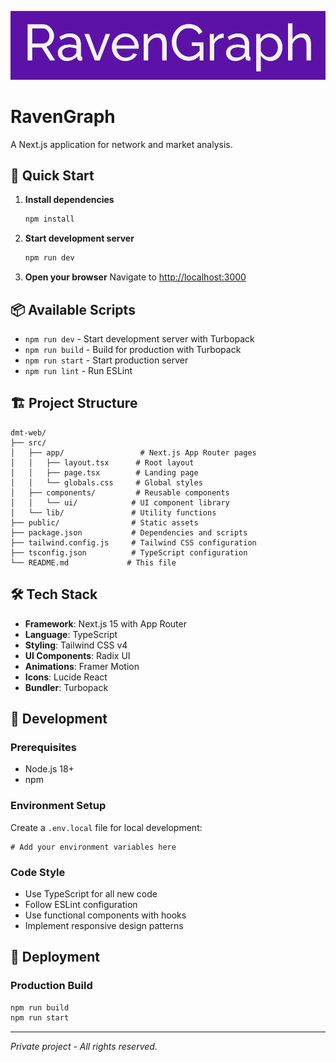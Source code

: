![Logo](public/logo_rectangle.png)

# RavenGraph

A Next.js application for network and market analysis.

## 🚀 Quick Start

1. **Install dependencies**
   ```bash
   npm install
   ```

2. **Start development server**
   ```bash
   npm run dev
   ```

3. **Open your browser**
   Navigate to [http://localhost:3000](http://localhost:3000)

## 📦 Available Scripts

- `npm run dev` - Start development server with Turbopack
- `npm run build` - Build for production with Turbopack
- `npm run start` - Start production server
- `npm run lint` - Run ESLint

## 🏗️ Project Structure

```
dmt-web/
├── src/
│   ├── app/                 # Next.js App Router pages
│   │   ├── layout.tsx      # Root layout
│   │   ├── page.tsx        # Landing page
│   │   └── globals.css     # Global styles
│   ├── components/         # Reusable components
│   │   └── ui/            # UI component library
│   └── lib/               # Utility functions
├── public/                # Static assets
├── package.json           # Dependencies and scripts
├── tailwind.config.js     # Tailwind CSS configuration
├── tsconfig.json          # TypeScript configuration
└── README.md             # This file
```

## 🛠️ Tech Stack

- **Framework**: Next.js 15 with App Router
- **Language**: TypeScript
- **Styling**: Tailwind CSS v4
- **UI Components**: Radix UI
- **Animations**: Framer Motion
- **Icons**: Lucide React
- **Bundler**: Turbopack

## 🔧 Development

### Prerequisites
- Node.js 18+ 
- npm

### Environment Setup
Create a `.env.local` file for local development:
```env
# Add your environment variables here
```

### Code Style
- Use TypeScript for all new code
- Follow ESLint configuration
- Use functional components with hooks
- Implement responsive design patterns

## 🚀 Deployment

### Production Build
```bash
npm run build
npm run start
```

---

*Private project - All rights reserved.*
